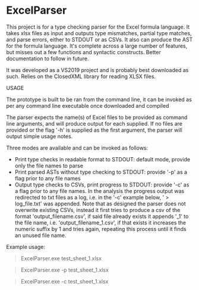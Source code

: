 # ExcelParser

This project is for a type checking parser for the Excel formula language. It takes xlsx files as input and outputs type mismatches, partial type matches, and parse errors, either to STDOUT or as CSVs. It also can produce the AST for the formula language. It's complete across a large number of features, but misses out a few functions and syntactic constructs. Better documentation to follow in future.

It was developed as a VS2019 project and is probably best downloaded as such. Relies on the ClosedXML library for reading XLSX files.

USAGE

The prototype is built to be ran from the command line, it can be invoked as per any command line executable once downloaded and compiled

The parser expects the name(s) of Excel files to be provided as command line arguments, and will produce output for each supplied. If no files are provided or the flag '-h' is supplied as the first argument, the parser will output simple usage notes.

Three modes are available and can be invoked as follows:

- Print type checks in readable format to STDOUT: default mode, provide only the file names to parse
- Print parsed ASTs without type checking to STDOUT: provide '-p' as a flag prior to any file names
- Output type checks to CSVs, print progress to STDOUT: provide '-c' as a flag prior to any file names. In the analysis the progress output was redirected to txt files as a log, i.e. in the '-c' example below, ' > log_file.txt' was appended. Note that as designed the parser does not overwrite existing CSVs, instead it first tries to produce a csv of the format 'output_filename.csv', if said file already exists it appends '_1' to the file name, i.e. 'output_filename_1.csv', if that exists it increases the numeric suffix by 1 and tries again, repeating this process until it finds an unused file name.

Example usage:

> ExcelParser.exe test_sheet_1.xlsx
<PRINTS ANY TYPE AND PARSE ISSUES FOUND>

> ExcelParser.exe -p test_sheet_1.xlsx
<PRINTS THE PARSED ASTs FOR EACH NON-EMPTY CELL>

> ExcelParser.exe -c test_sheet_1.xlsx
<OUTPUTS THE TYPE CHECKING TO A CSV AND PRINTS THE STATUS TO STDOUT>
